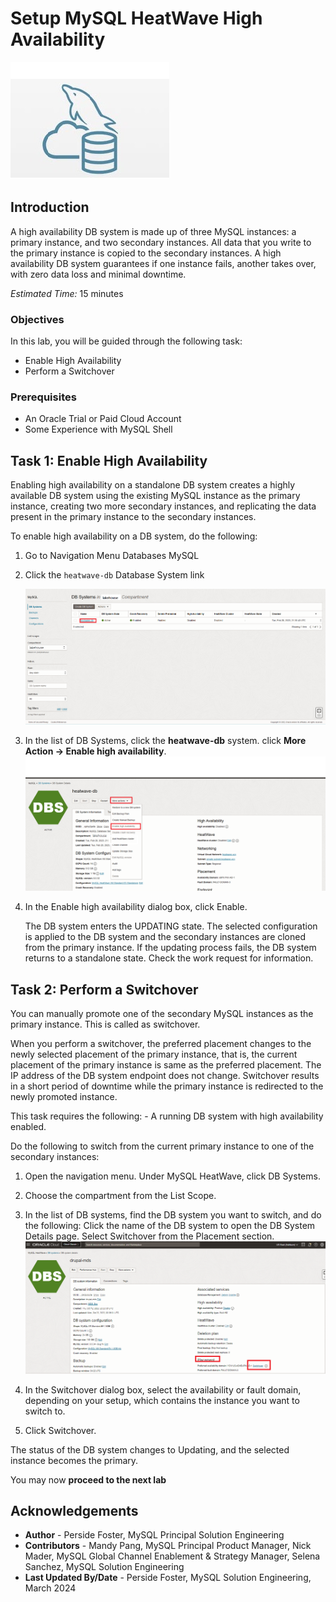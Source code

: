 # Setup MySQL HeatWave High Availability

![mysql heatwave](./images/mysql-heatwave-logo.jpg "mysql heatwave")


## Introduction

A high availability DB system is made up of three MySQL instances: a primary instance, and two secondary instances. All data that you write to the primary instance is copied to the secondary instances. A high availability DB system guarantees if one instance fails, another takes over, with zero data loss and minimal downtime.

_Estimated Time:_ 15 minutes

### Objectives

In this lab, you will be guided through the following task:

- Enable High Availability
- Perform a Switchover

### Prerequisites

- An Oracle Trial or Paid Cloud Account
- Some Experience with MySQL Shell


## Task 1: Enable High Availability

Enabling high availability on a standalone DB system creates a highly available DB system using the existing MySQL instance as the primary instance, creating two more secondary instances, and replicating the data present in the primary instance to the secondary instances.

To enable high availability on a DB system, do the following:

1. Go to Navigation Menu
    Databases
        MySQL

2. Click the `heatwave-db` Database System link

    ![Database List](./images/db-list.png "Database List")

3. In the list of DB Systems, click the **heatwave-db** system. click **More Action -> Enable high availability**.
    ![heatwave more enable ha ](./images/mysql-heatwave-more-enable-ha.png "mysql heatwave more enable ha")

4. In the Enable high availability dialog box, click Enable.

    The DB system enters the UPDATING state. The selected configuration is applied to the DB system and the secondary instances are cloned from the primary instance. If the updating process fails, the DB system returns to a standalone state. Check the work request for information.

## Task 2: Perform a Switchover

You can manually promote one of the secondary MySQL instances as the primary instance. This is called as switchover.

When you perform a switchover, the preferred placement changes to the newly selected placement of the primary instance, that is, the current placement of the primary instance is same as the preferred placement. The IP address of the DB system endpoint does not change. Switchover results in a short period of downtime while the primary instance is redirected to the newly promoted instance.

This task requires the following:
    - A running DB system with high availability enabled.

Do the following to switch from the current primary instance to one of the secondary instances:

1. Open the navigation menu. Under MySQL HeatWave, click DB Systems.
2. Choose the compartment from the List Scope.
3. In the list of DB systems, find the DB system you want to switch, and do the following:
Click the name of the DB system to open the DB System Details page. Select Switchover from the Placement section.
    ![heatwave more switch ha ](./images/mysql-heatwave-more-switch-ha.png "mysql heatwave more switch ha")

4. In the Switchover dialog box, select the availability or fault domain, depending on your setup, which contains the instance you want to switch to.
5. Click Switchover.

The status of the DB system changes to Updating, and the selected instance becomes the primary.

You may now **proceed to the next lab**

## Acknowledgements

- **Author** - Perside Foster, MySQL Principal Solution Engineering
- **Contributors** - Mandy Pang, MySQL Principal Product Manager,  Nick Mader, MySQL Global Channel Enablement & Strategy Manager, Selena Sanchez, MySQL Solution Engineering
- **Last Updated By/Date** - Perside Foster, MySQL Solution Engineering, March 2024
